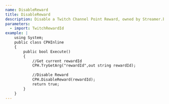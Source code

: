 ```yaml
---
name: DisableReward
title: DisableReward
description: Disable a Twitch Channel Point Reward, owned by Streamer.bot
parameters:
  - import: TwitchRewardId
example: |
    using System;
    public class CPHInline
    {
        public bool Execute()
        {
            //Get current rewardId
            CPH.TryGetArg("rewardId",out string rewardId);
            
            //Disable Reward
            CPH.DisableReward(rewardId);
            return true;
        }
    }
---
```

